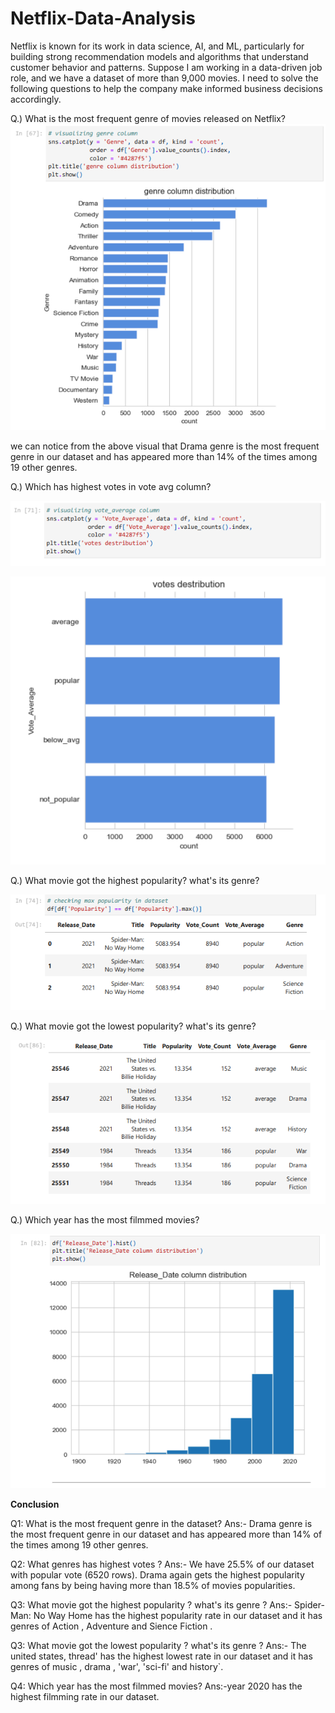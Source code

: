 # Netflix-Data-Analysis

Netflix is known for its work in data science, AI, and ML, particularly for building strong recommendation models and algorithms that understand customer behavior and patterns. Suppose I am working in a data-driven job role, and we have a dataset of more than 9,000 movies. I need to solve the following questions to help the company make informed business decisions accordingly.

Q.) What is the most frequent genre of movies released on Netflix?
![Preview Image](ans1.png)

we can notice from the above visual that Drama genre is the most frequent genre
in our dataset and has appeared more than 14% of the times among 19 other
genres.


Q.) Which has highest votes in vote avg column?

![Preview Image](ans21.png)

![Preview Image](ans22.png)

Q.) What movie got the highest popularity? what's its genre?

![Preview Image](ans3.png)

Q.) What movie got the lowest popularity? what's its genre?

![Preview Image](ans4.png)

Q.) Which year has the most filmmed movies?

![Preview Image](ans5.png)




**Conclusion**

Q1: What is the most frequent genre in the dataset?
Ans:- Drama genre is the most frequent genre in our dataset and has appeared more than
14% of the times among 19 other genres.

Q2: What genres has highest votes ?
Ans:- We have 25.5% of our dataset with popular vote (6520 rows). Drama again gets the
highest popularity among fans by being having more than 18.5% of movies popularities.

Q3: What movie got the highest popularity ? what's its genre ?
Ans:- Spider-Man: No Way Home has the highest popularity rate in our dataset and it has
genres of Action , Adventure and Sience Fiction .

Q3: What movie got the lowest popularity ? what's its genre ?
Ans:- The united states, thread' has the highest lowest rate in our dataset
and it has genres of music , drama , 'war', 'sci-fi' and history`.

Q4: Which year has the most filmmed movies?
Ans:-year 2020 has the highest filmming rate in our dataset.








